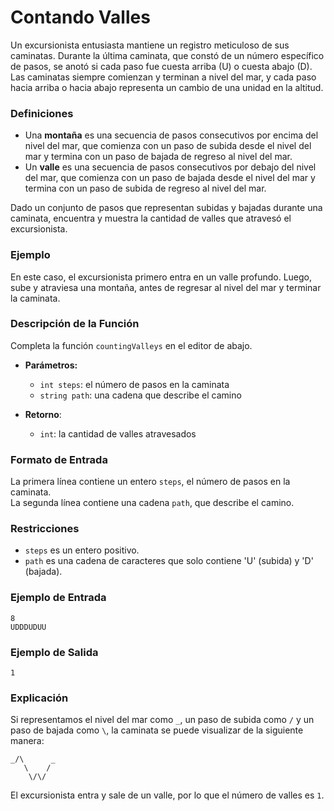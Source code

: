 # Contando Valles

Un excursionista entusiasta mantiene un registro meticuloso de sus caminatas. Durante la última caminata, que constó de un número específico de pasos, se anotó si cada paso fue cuesta arriba (U) o cuesta abajo (D). Las caminatas siempre comienzan y terminan a nivel del mar, y cada paso hacia arriba o hacia abajo representa un cambio de una unidad en la altitud.

### Definiciones

- Una **montaña** es una secuencia de pasos consecutivos por encima del nivel del mar, que comienza con un paso de subida desde el nivel del mar y termina con un paso de bajada de regreso al nivel del mar.
- Un **valle** es una secuencia de pasos consecutivos por debajo del nivel del mar, que comienza con un paso de bajada desde el nivel del mar y termina con un paso de subida de regreso al nivel del mar.

Dado un conjunto de pasos que representan subidas y bajadas durante una caminata, encuentra y muestra la cantidad de valles que atravesó el excursionista.

### Ejemplo

En este caso, el excursionista primero entra en un valle profundo. Luego, sube y atraviesa una montaña, antes de regresar al nivel del mar y terminar la caminata.

### Descripción de la Función

Completa la función `countingValleys` en el editor de abajo.

- **Parámetros:**

  - `int steps`: el número de pasos en la caminata
  - `string path`: una cadena que describe el camino

- **Retorno**:
  - `int`: la cantidad de valles atravesados

### Formato de Entrada

La primera línea contiene un entero `steps`, el número de pasos en la caminata.  
La segunda línea contiene una cadena `path`, que describe el camino.

### Restricciones

- `steps` es un entero positivo.
- `path` es una cadena de caracteres que solo contiene 'U' (subida) y 'D' (bajada).

### Ejemplo de Entrada

```
8
UDDDUDUU
```

### Ejemplo de Salida

```
1
```

### Explicación

Si representamos el nivel del mar como `_`, un paso de subida como `/` y un paso de bajada como `\`, la caminata se puede visualizar de la siguiente manera:

```
_/\      _
   \    /
    \/\/
```

El excursionista entra y sale de un valle, por lo que el número de valles es `1`.
